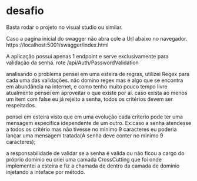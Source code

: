 # desafio
Basta rodar o projeto no visual studio ou similar.

Caso a pagina inicial do swagger não abra cole a Url abaixo no navegador.</br>
https://localhost:5001/swagger/index.html

A aplicação possui apenas 1 endpoint e serve exclusivamente para validação da senha.
rote /api/Auth/PasswordValidation

analisando o problema pensei em uma esteira de regras, utilizei Regex para cada uma das validações.
não domino regex mas é algo que se encontra em abundância na internet, e como tenho muito pouco tempo livre atualmente
pensei em aproveitar o que existe por aí.
caso exista ao menos um item com false eu já rejeito a senha, todos os critérios devem ser respeitados.

pensei em esteira visto que em uma evolução cada criterio pode ter uma mensagem especifica idependente 
de um outro.
Ex:caso a senha atendesse a todos os critério mas não tivesse no minimo 9 caracteres eu poderia lançar
uma mensagem tratada(A senha deve conter no minimo 9 caracteres);

a responsabilidade de validar se a senha é valida ou não ficou a cargo do próprio dominio
eu criei uma camada CrossCutting que foi onde implementei a esteira e fiz a chamada de dentro da camada de dominio
injetando a inteface por método.
